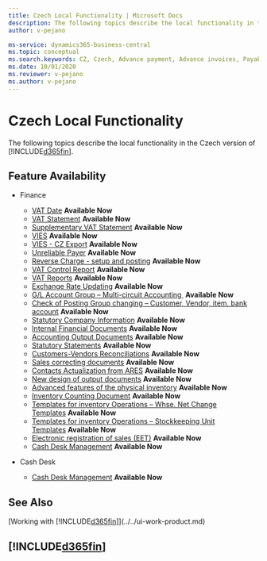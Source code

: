 ```yaml
---
title: Czech Local Functionality | Microsoft Docs
description: The following topics describe the local functionality in the Czech version of Business Central.
author: v-pejano

ms-service: dynamics365-business-central
ms.topic: conceptual
ms.search.keywords: CZ, Czech, Advance payment, Advance invoices, Payables, Finance,  Cash, EET, Cash Desk
ms.date: 10/01/2020
ms.reviewer: v-pejano
ms.author: v-pejano
---
```


# Czech Local Functionality  

The following topics describe the local functionality in the Czech version of [!INCLUDE[d365fin](../../includes/d365fin_md.md)].

## Feature Availability

* Finance  
  * [VAT Date](how-to-setup-vat-date.md) **Available Now** 
  * [VAT Statement](vat-statement.md) **Available Now** 
  * [Supplementary VAT Statement](supplementary-vat-statement.md) **Available Now** 
  * [VIES](vies-cz.md) **Available Now** 
  * [VIES - CZ Export](how-to-use-vies-cz-export.md) **Available Now** 
  * [Unreliable Payer](unreliable-payer.md) **Available Now** 
  * [Reverse Charge - setup and posting](how-to-setup-and-posting-reverse-charge.md) **Available Now** 
  * [VAT Control Report](how-to-create-vat-control-report.md) **Available Now** 
  * [VAT Reports](vat-reports-cz.md) **Available Now** 
  * [Exchange Rate Updating](how-to-update-exchange-rate.md) **Available Now** 
  * [G/L Account Group – Multi-circuit Accounting ](how-to-use-multi-circuit-accounting.md) **Available Now** 
  * [Check of Posting Group changing – Customer, Vendor, item, bank account](check-of-posting-group-changing.md) **Available Now** 
  * [Statutory Company Information](statutory-company-information.md) **Available Now** 
  * [Internal Financial Documents](internal-financial-documents.md) **Available Now** 
  * [Accounting Output Documents](accounting-output-documents.md) **Available Now** 
  * [Statutory Statements](statutory-statements.md) **Available Now** 
  * [Customers-Vendors Reconciliations](customers-vendors-reconciliations.md) **Available Now** 
  * [Sales correcting documents](sales-correcting-documents.md) **Available Now** 
  * [Contacts Actualization from ARES](how-to-update-contacts-from-ares.md) **Available Now** 
  * [New design of output documents](new-design-of-output-documents.md) **Available Now** 
  * [Advanced features of the physical inventory](advanced-features-physical-inventory.md) **Available Now** 
  * [Inventory Counting Document](inventory-counting-document.md) **Available Now** 
  * [Templates for inventory Operations – Whse. Net Change Templates](warehouse-net-change-templates.md) **Available Now** 
  * [Templates for inventory Operations – Stockkeeping Unit Templates](stockkeeping-unit-templates.md) **Available Now** 
  * [Electronic registration of sales (EET)](eet.md) **Available Now** 
  * [Cash Desk Management](cash-desk.md) **Available Now** 

* Cash Desk   
  * [Cash Desk Management](cash-desk.md) **Available Now** 

 
## See Also

[Working with [!INCLUDE[d365fin](../../includes/d365fin_md.md)]](../../ui-work-product.md)  

## [!INCLUDE[d365fin](../../includes/free_trial_md.md)]  